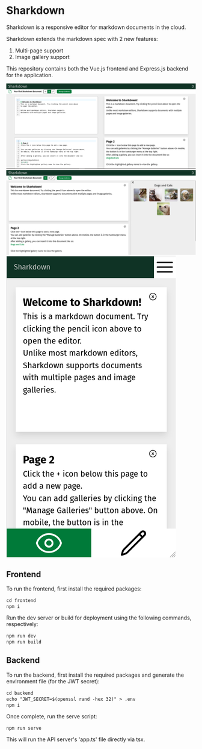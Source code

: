 # Sharkdown

Sharkdown is a responsive editor for markdown documents in the cloud.

Sharkdown extends the markdown spec with 2 new features:

1. Multi-page support
2. Image gallery support

This repository contains both the Vue.js frontend and Express.js backend for the application.

![Alt text](readmeImages/splitView.png)
![Alt text](readmeImages/galleryView.png)
![Alt text](readmeImages/mobileView.png)

## Frontend

To run the frontend, first install the required packages:

```
cd frontend
npm i
```

Run the dev server or build for deployment using the following commands, respectively:

```
npm run dev
npm run build
```

## Backend

To run the backend, first install the required packages and generate the environment file (for the JWT secret):

```
cd backend
echo "JWT_SECRET=$(openssl rand -hex 32)" > .env
npm i
```

Once complete, run the serve script:

```
npm run serve
```

This will run the API server's 'app.ts' file directly via tsx.
